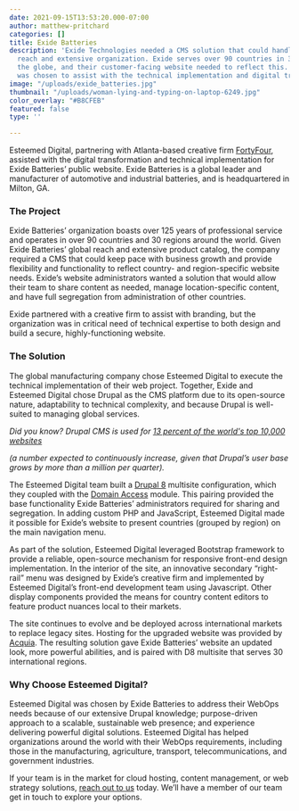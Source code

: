 ```yaml
---
date: 2021-09-15T13:53:20.000-07:00
author: matthew-pritchard
categories: []
title: Exide Batteries
description: 'Exide Technologies needed a CMS solution that could handle it’s global
  reach and extensive organization. Exide serves over 90 countries in 30 regions around
  the globe, and their customer-facing website needed to reflect this. Esteemed Digital
  was chosen to assist with the technical implementation and digital transformation. '
image: "/uploads/exide_batteries.jpg"
thumbnail: "/uploads/woman-lying-and-typing-on-laptop-6249.jpg"
color_overlay: "#B8CFEB"
featured: false
type: ''

---
```

Esteemed Digital, partnering with Atlanta-based creative firm [FortyFour](https://www.bounteous.com/), assisted with the digital transformation and technical implementation for Exide Batteries’ public website. Exide Batteries is a global leader and manufacturer of automotive and industrial batteries, and is headquartered in Milton, GA.

### The Project

Exide Batteries’ organization boasts over 125 years of professional service and operates in over 90 countries and 30 regions around the world. Given Exide Batteries’ global reach and extensive product catalog, the company required a CMS that could keep pace with business growth and provide flexibility and functionality to reflect country- and region-specific website needs. Exide’s website administrators wanted a solution that would allow their team to share content as needed, manage location-specific content, and have full segregation from administration of other countries.

Exide partnered with a creative firm to assist with branding, but the organization was in critical need of technical expertise to both design and build a secure, highly-functioning website.

### The Solution

The global manufacturing company chose Esteemed Digital to execute the technical implementation of their web project. Together, Exide and Esteemed Digital chose Drupal as the CMS platform due to its open-source nature, adaptability to technical complexity, and because Drupal is well-suited to managing global services.

_Did you know? Drupal CMS is used for_ [_13 percent of the world's top 10,000 websites_](https://manifesto.co.uk/2021-the-year-of-acquia-certification/#:\~:text=It's%20been%20calculated%20that%20the,over%20a%20million%20per%20quarter.)

_(a number expected to continuously increase, given that Drupal’s user base grows by more than a million per quarter)._

The Esteemed Digital team built a [Drupal 8](http://drupal.org/) multisite configuration, which they coupled with the [Domain Access](https://www.drupal.org/project/domain) module. This pairing provided the base functionality Exide Batteries’ administrators required for sharing and segregation. In adding custom PHP and JavaScript, Esteemed Digital made it possible for Exide’s website to present countries (grouped by region) on the main navigation menu.

As part of the solution, Esteemed Digital leveraged Bootstrap framework to provide a reliable, open-source mechanism for responsive front-end design implementation. In the interior of the site, an innovative secondary “right-rail” menu was designed by Exide’s creative firm and implemented by Esteemed Digital’s front-end development team using Javascript. Other display components provided the means for country content editors to feature product nuances local to their markets.

The site continues to evolve and be deployed across international markets to replace legacy sites. Hosting for the upgraded website was provided by [Acquia](http://www.acquia.com/). The resulting solution gave Exide Batteries’ website an updated look, more powerful abilities, and is paired with D8 multisite that serves 30 international regions.

### Why Choose Esteemed Digital?

Esteemed Digital was chosen by Exide Batteries to address their WebOps needs because of our extensive Drupal knowledge; purpose-driven approach to a scalable, sustainable web presence; and experience delivering powerful digital solutions. Esteemed Digital has helped organizations around the world with their WebOps requirements, including those in the manufacturing, agriculture, transport, telecommunications, and government industries.

If your team is in the market for cloud hosting, content management, or web strategy solutions, [reach out to us](https://esteemed.io/esteemed-digital/) today. We’ll have a member of our team get in touch to explore your options.